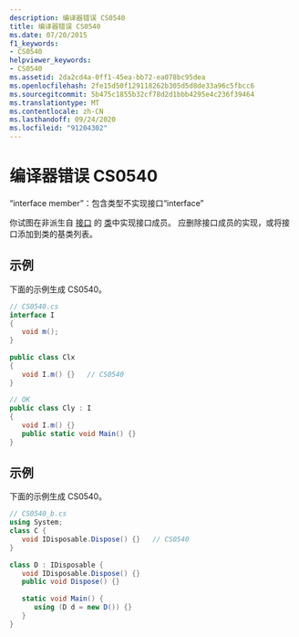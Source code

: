```yaml
---
description: 编译器错误 CS0540
title: 编译器错误 CS0540
ms.date: 07/20/2015
f1_keywords:
- CS0540
helpviewer_keywords:
- CS0540
ms.assetid: 2da2cd4a-0ff1-45ea-bb72-ea078bc95dea
ms.openlocfilehash: 2fe15d50f129118262b305d5d8de33a96c5fbcc6
ms.sourcegitcommit: 5b475c1855b32cf78d2d1bbb4295e4c236f39464
ms.translationtype: MT
ms.contentlocale: zh-CN
ms.lasthandoff: 09/24/2020
ms.locfileid: "91204302"
---
```

# <a name="compiler-error-cs0540"></a>编译器错误 CS0540

“interface member”：包含类型不实现接口“interface”  
  
 你试图在非派生自 [接口](../language-reference/keywords/class.md) 的 [类](../language-reference/keywords/interface.md)中实现接口成员。 应删除接口成员的实现，或将接口添加到类的基类列表。  
  
## <a name="example"></a>示例  

 下面的示例生成 CS0540。  
  
```csharp  
// CS0540.cs  
interface I  
{  
   void m();  
}  
  
public class Clx  
{  
   void I.m() {}   // CS0540  
}  
  
// OK  
public class Cly : I  
{  
   void I.m() {}  
   public static void Main() {}  
}  
```  
  
## <a name="example"></a>示例  

 下面的示例生成 CS0540。  
  
```csharp  
// CS0540_b.cs  
using System;  
class C {  
   void IDisposable.Dispose() {}   // CS0540  
}  
  
class D : IDisposable {  
   void IDisposable.Dispose() {}  
   public void Dispose() {}  
  
   static void Main() {  
      using (D d = new D()) {}  
   }  
}  
```

